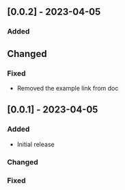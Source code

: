 ## [0.0.2] - 2023-04-05
 
### Added

## Changed
 
### Fixed
 - Removed the example link from doc

## [0.0.1] - 2023-04-05
 
### Added
 - Initial release
### Changed
 
### Fixed
